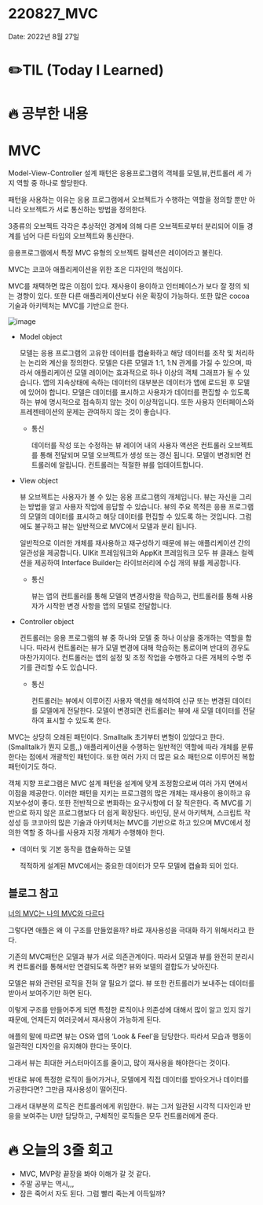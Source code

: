 # 220827_MVC

Date: 2022년 8월 27일

# ✏️TIL (Today I Learned)

# 🔥 공부한 내용

# MVC

Model-View-Controller 설계 패턴은 응용프로그램의 객체를 모델,뷰,컨트롤러 세 가지 역할 중 하나로 할당한다.

패턴을 사용하는 이유는 응용 프로그램에서 오브젝트가 수행하는 역할을 정의할 뿐만 아니라 오브젝트가 서로 통신하는 방법을 정의한다.

3종류의 오브젝트 각각은 추상적인 경계에 의해 다른 오브젝트로부터 분리되어 이들 경계를 넘어 다른 타입의 오브젝트와 통신한다.

응용프로그램에서 특정 MVC 유형의 오브젝트 컬렉션은 레이어라고 불린다.

MVC는 코코아 애플리케이션을 위한 조은 디자인의 핵심이다.

MVC를 채택하면 많은 이점이 있다. 재사용이 용이하고 인터페이스가 보다 잘 정의 되는 경향이 있다. 또한 다른 애플리케이션보다 쉬운 확장이 가능하다. 또한 많은 cocoa 기술과 아키텍처는 MVC를 기반으로 한다.

![image](https://user-images.githubusercontent.com/99257965/187076078-31fad65e-856d-47bc-84ff-d392b61de70b.png)


- Model object
    
    모델는 응용 프로그램의 고유한 데이터를 캡슐화하고 해당 데이터를 조작 및 처리하는 논리와 계산을 정의한다. 모델은 다른 모델과 1:1, 1:N 관계를 가질 수 있으며, 따라서 애플리케이션 모델 레이어는 효과적으로 하나 이상의 객체 그래프가 될 수 있습니다. 앱의 지속상태에 속하는 데이터의 대부분은 데이터가 앱에 로드된 후 모델에 있어야 합니다. 모델은 데이터를 표시하고 사용자가 데이터를 편집할 수 있도록 하는 뷰에 명시적으로 접속하지 않는 것이 이상적입니다. 또한 사용자 인터페이스와 프레젠테이션의 문제는 관여하지 않는 것이 좋습니다.
    
    - 통신
        
        데이터를 작성 또는 수정하는 뷰 레이어 내의 사용자 액션은 컨트롤러 오브젝트를 통해 전달되며 모델 오브젝트가 생성 또는 갱신 됩니다. 모델이 변경되면 컨트롤러에 알립니다. 컨트롤러는 적절한 뷰를 업데이트합니다.
        
- View object
    
    뷰 오브젝트는 사용자가 볼 수 있는 응용 프로그램의 개체입니다. 뷰는 자신을 그리는 방법을 알고 사용자 작업에 응답할 수 있습니다. 뷰의 주요 목적은 응용 프로그램의 모델의 데이터를 표시하고 해당 데이터를 편집할 수 있도록 하는 것입니다. 그럼에도 불구하고 뷰는 일반적으로 MVC에서 모델과 분리 됩니다.
    
    일반적으로 이러한 개체를 재사용하고 재구성하기 때문에 뷰는 애플리케이션 간의 일관성을 제공합니다. UIKit 프레임워크와 AppKit 프레임워크 모두 뷰 클래스 컬렉션을 제공하여 Interface Builder는 라이브러리에 수십 개의 뷰를 제공합니다.
    
    - 통신
        
        뷰는 앱의 컨트롤러를 통해 모델의 변경사항을 학습하고, 컨트롤러를 통해 사용자가 시작한 변경 사항을 앱의 모델로 전달합니다.
        
- Controller object
    
    컨트롤러는 응용 프로그램의 뷰 중 하나와 모델 중 하나 이상을 중개하는 역할을 합니다. 따라서 컨트롤러는 뷰가 모델 변경에 대해 학습하는 통로이며 반대의 경우도 마찬가지이다. 컨트롤러는 앱의 설정 및 조정 작업을 수행하고 다른 개체의 수명 주기를 관리할 수도 있습니다.
    
    - 통신
        
        컨트롤러는 뷰에서 이루어진 사용자 액션을 해석하여 신규 또는 변경된 데이터를 모델에게 전달한다. 모델이 변경되면 컨트롤러는 뷰에 새 모델 데이터를 전달하여 표시할 수 있도록 한다.
        

MVC는 상당히 오래된 패턴이다. Smalltalk 초기부터 변형이 있었다고 한다. (Smalltalk가 뭔지 모름,,) 애플리케이션을 수행하는 일반적인 역할에 따라 개체를 분류한다는 점에서 개괄적인 패턴이다. 또한 여러 가지 더 많은 요소 패턴으로 이루어진 복합 패턴이기도 하다.

객체 지향 프로그램은 MVC 설계 패턴을 설계에 맞게 조정함으로써 여러 가지 면에서 이점을 제공한다. 이러한 패턴을 지키는 프로그램의 많은 개체는 재사용이 용이하고 유지보수성이 좋다. 또한 전반적으로 변화하는 요구사항에 더 잘 적은한다. 즉 MVC를 기반으로 하지 않은 프로그램보다 더 쉽게 확장된다. 바인딩, 문서 아키텍쳐, 스크립트 작성성 등 코코아의 많은 기술과 아키텍처는 MVC를 기반으로 하고 있으며 MVC에서 정의한 역할 중 하나를 사용자 지정 개체가 수행해야 한다.

- 데이터 및 기본 동작을 캡슐화하는 모델
    
    적적하게 설계된 MVC에서는 중요한 데이터가 모두 모델에 캡슐화 되어 있다. 
    

## 블로그 참고

[너의 MVC는 나의 MVC와 다르다](https://velog.io/@eddy_song/ios-mvc)

그렇다면 애플은 왜 이 구조를 만들었을까? 바로 재사용성을 극대화 하기 위해서라고 한다.

기존의 MVC패턴은 모델과 뷰가 서로 의존관계이다. 따라서 모델과 뷰를 완전히 분리시켜 컨트롤러를 통해서만 연결되도록 하면? 뷰와 보델의 결합도가 낮아진다.

모델은 뷰와 관련된 로직을 전혀 알 필요가 없다. 뷰 또한 컨트롤러가 보내주는 데이터를 받아서 보여주기만 하면 된다.

이렇게 구조를 만들어주게 되면 특정한 로직이나 의존성에 대해서 많이 알고 있지 않기 때문에, 언제든지 여러곳에서 재사용이 가능하게 된다.

애플의 말에 따르면 뷰는 OS와 앱의 ‘Look & Feel’을 담당한다. 따라서 모습과 행동이 일관적인 디자인을 유지해야 한다는 뜻이다.

그래서 뷰는 최대한 커스터마이즈를 줄이고, 많이 재사용을 해야한다는 것이다.

반대로 뷰에 특정한 로직이 들어가거나, 모델에게 직접 데이터를 받아오거나 데이터를 가공한다면? 그만큼 재사용성이 떨어진다.

그래서 대부분의 로직은 컨트롤러에게 위임한다. 뷰는 그저 일관된 시각적 디자인과 반응을 보여주는 UI만 담당하고, 구체적인 로직들은 모두 컨트롤러에게 준다.

# 🔥 오늘의 3줄 회고

- MVC, MVP랑 끝장을 봐야 이해가 갈 것 같다.
- 주말 공부는 역시,,,
- 잠은 죽어서 자도 된다. 그럼 빨리 죽는게 이득일까?
